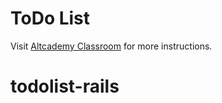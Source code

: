 # ToDo List

Visit [Altcademy Classroom](https://www.altcademy.com/classroom/) for more instructions.
# todolist-rails
